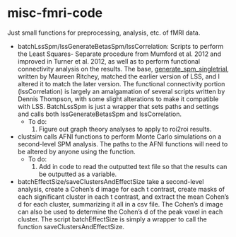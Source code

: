 misc-fmri-code
==============

Just small functions for preprocessing, analysis, etc. of fMRI data.

* batchLssSpm/lssGenerateBetasSpm/lssCorrelation: Scripts to perform the Least Squares- Separate procedure from Mumford et al. 2012 and improved in Turner et al. 2012, as well as to perform functional connectivity analysis on the results. The base, [generate_spm_singletrial](https://github.com/ritcheym/fmri_misc/blob/master/generate_spm_singletrial.m), written by Maureen Ritchey, matched the earlier version of LSS, and I altered it to match the later version. The functional connectivity portion (lssCorrelation) is largely an amalgamation of several scripts written by Dennis Thompson, with some slight alterations to make it compatible with LSS. BatchLssSpm is just a wrapper that sets paths and settings and calls both lssGenerateBetasSpm and lssCorrelation.
  * To do:
    1. Figure out graph theory analyses to apply to roi2roi results.
* clustsim calls AFNI functions to perform Monte Carlo simulations on a second-level SPM analysis. The paths to the AFNI functions will need to be altered by anyone using the function.
  * To do:
    1. Add in code to read the outputted text file so that the results can be outputted as a variable. 
* batchEffectSize/saveClustersAndEffectSize take a second-level analysis, create a Cohen’s d image for each t contrast, create masks of each significant cluster in each t contrast, and extract the mean Cohen’s d for each cluster, summarizing it all in a csv file. The Cohen’s d image can also be used to determine the Cohen’s d of the peak voxel in each cluster. The script batchEffectSize is simply a wrapper to call the function saveClustersAndEffectSize. 
